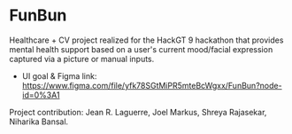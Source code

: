 # FunBun
Healthcare + CV project realized for the HackGT 9 hackathon that provides mental health support based on a user's current mood/facial expression captured via a picture or manual inputs.

* UI goal & Figma link: https://www.figma.com/file/yfk78SGtMiPR5mteBcWgxx/FunBun?node-id=0%3A1

Project contribution: Jean R. Laguerre, Joel Markus, Shreya Rajasekar, Niharika Bansal.
